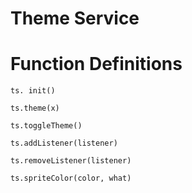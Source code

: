 Theme Service
=============

# Function Definitions

`ts. init()`

`ts.theme(x)`

`ts.toggleTheme()`

`ts.addListener(listener)`

`ts.removeListener(listener)`

`ts.spriteColor(color, what)`

